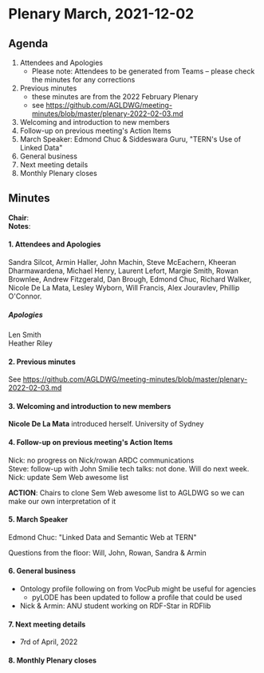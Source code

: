 # Plenary March, 2021-12-02

## Agenda

1. Attendees and Apologies
    * Please note: Attendees to be generated from Teams – please check the minutes for any corrections
2. Previous minutes
    * these minutes are from the 2022 February Plenary
    * see https://github.com/AGLDWG/meeting-minutes/blob/master/plenary-2022-02-03.md
3. Welcoming and introduction to new members
4. Follow-up on previous meeting's Action Items
5. March Speaker: Edmond Chuc & Siddeswara Guru, "TERN's Use of Linked Data"
7. General business 
8. Next meeting details
9. Monthly Plenary closes

## Minutes

**Chair**:  
**Notes**: 

#### 1. Attendees and Apologies

Sandra Silcot, Armin Haller, John Machin, Steve McEachern, Kheeran Dharmawardena, Michael Henry, Laurent Lefort, Margie Smith, Rowan Brownlee, Andrew Fitzgerald, Dan Brough, Edmond Chuc, Richard Walker, Nicole De La Mata, Lesley Wyborn, Will Francis, Alex Jouravlev, Phillip O'Connor.
   
##### Apologies

Len Smith  
Heather Riley  

#### 2. Previous minutes

See https://github.com/AGLDWG/meeting-minutes/blob/master/plenary-2022-02-03.md

#### 3. Welcoming and introduction to new members 

**Nicole De La Mata** introduced herself. University of Sydney

#### 4. Follow-up on previous meeting's Action Items

Nick: no progress on Nick/rowan ARDC communications  
Steve: follow-up with John Smilie tech talks: not done. Will do next week.
Nick: update Sem Web awesome list  

**ACTION**: Chairs to clone Sem Web awesome list to AGLDWG so we can make our own interpretation of it

#### 5. March Speaker

Edmond Chuc: "Linked Data and Semantic Web at TERN"  

Questions from the floor: Will, John, Rowan, Sandra & Armin

#### 6. General business 

* Ontology profile following on from VocPub might be useful for agencies
    * pyLODE has been updated to follow a profile that could be used
* Nick & Armin: ANU student working on RDF-Star in RDFlib

#### 7. Next meeting details

* 7rd of April, 2022

#### 8. Monthly Plenary closes
